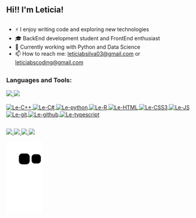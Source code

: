## Hi!! I'm Leticia!

##
- ⚡ I enjoy writing code and exploring new technologies
- 🎓 BackEnd development student and FrontEnd enthusiast
- 🔭 Currently working with Python and Data Science
- 📫 How to reach me: leticiabsilva03@gmail.com or leticiabscoding@gmail.com

##

### Languages and Tools:
<div>
  <a href="https://github.com/leticiabsilva03">
  <img height="180cm" src="https://github-readme-stats.vercel.app/api?username=leticiabsilva03&show_icons=true&theme=tokyonight&include_all_commits=true&count_private=true"/>
  <img height="180cm" src="https://github-readme-stats.vercel.app/api/top-langs/?username=leticiabsilva03&layout=compact&langs_count=16&theme=tokyonight"/>
  
  <div style="display: inline_block"><br>
    <img align="center" alt="Le-C++" height="30" width="40" src="https://cdn.jsdelivr.net/gh/devicons/devicon/icons/cplusplus/cplusplus-original.svg">
    <img align="center" alt="Le-C#" height="30" width="40" src="https://cdn.jsdelivr.net/gh/devicons/devicon/icons/csharp/csharp-original.svg">
    <img align="center" alt="Le-python" height="30" width="40" src="https://cdn.jsdelivr.net/gh/devicons/devicon/icons/python/python-original.svg">
    <img align="center" alt="Le-R" height="30" width="40" src="https://cdn.jsdelivr.net/gh/devicons/devicon/icons/r/r-original.svg">
    <img align="center" alt="Le-HTML" height="30" width="40" src="https://cdn.jsdelivr.net/gh/devicons/devicon/icons/html5/html5-original.svg">
    <img align="center" alt="Le-CSS3" height="30" width="40" src="https://cdn.jsdelivr.net/gh/devicons/devicon/icons/css3/css3-original.svg">
    <img align="center" alt="Le-JS" height="30" width="40" src="https://cdn.jsdelivr.net/gh/devicons/devicon/icons/javascript/javascript-original.svg">
    <img align="center" alt="Le-git" height="30" width="40" src="https://cdn.jsdelivr.net/gh/devicons/devicon/icons/git/git-original.svg">
    <img align="center" alt="Le-github" height="30" width="40" src="https://cdn.jsdelivr.net/gh/devicons/devicon/icons/github/github-original.svg">
    <img align="center" alt="Le-typescript" height="30" width="40" src="https://cdn.jsdelivr.net/gh/devicons/devicon/icons/typescript/typescript-original.svg">

##

<div>
  <a href="https://www.linkedin.com/in/let%C3%ADcia-silva-3b4b98242/" target="_blank"><img src="https://img.shields.io/badge/LinkedIn-0077B5?style=for-the-badge&logo=linkedin&logoColor=white" target="_blank"></'>
  <a href="https://www.instagram.com/letbsilva03/" target="_blank"><img src="https://img.shields.io/badge/Instagram-E4405F?style=for-the-badge&logo=instagram&logoColor=white" target="_blank"></'>
  <a href="https://discord.gg/UuZan6fVY4" target="_blank"><img src="https://img.shields.io/badge/Discord-7289DA?style=for-the-badge&logo=discord&logoColor=white" target="_blank"></'>
  <a href="mailto:leticiabscoding@gmail.com" target="_blank"><img src="https://img.shields.io/badge/Gmail-D14836?style=for-the-badge&logo=gmail&logoColor=white" target="_blank"></'>
<div>

![Snake animation](https://github.com/leticiabsilva03/leticiabsilva03/blob/output/github-contribution-grid-snake.svg)
